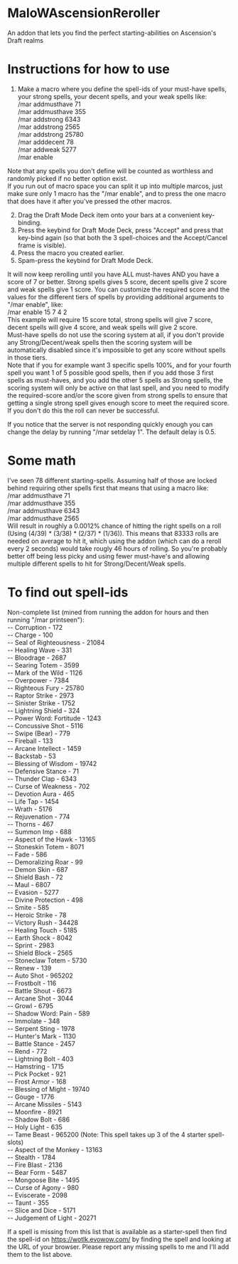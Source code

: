 # MaloWAscensionReroller
An addon that lets you find the perfect starting-abilities on Ascension's Draft realms

# Instructions for how to use
1. Make a macro where you define the spell-ids of your must-have spells, your strong spells, your decent spells, and your weak spells like:  
/mar addmusthave 71  
/mar addmusthave 355  
/mar addstrong 6343  
/mar addstrong 2565  
/mar addstrong 25780  
/mar adddecent 78  
/mar addweak 5277  
/mar enable  

Note that any spells you don't define will be counted as worthless and randomly picked if no better option exist.  
If you run out of macro space you can split it up into multiple marcos, just make sure only 1 macro has the "/mar enable", and to press the one macro that does have it after you've pressed the other macros.

2. Drag the Draft Mode Deck item onto your bars at a convenient key-binding.  
3. Press the keybind for Draft Mode Deck, press "Accept" and press that key-bind again (so that both the 3 spell-choices and the Accept/Cancel frame is visible).  
4. Press the macro you created earlier.  
5. Spam-press the keybind for Draft Mode Deck.  

It will now keep rerolling until you have ALL must-haves AND you have a score of 7 or better. Strong spells gives 5 score, decent spells give 2 score and weak spells give 1 score. You can customize the required score and the values for the different tiers of spells by providing additional arguments to "/mar enable", like:  
/mar enable 15 7 4 2  
This example will require 15 score total, strong spells will give 7 score, decent spells will give 4 score, and weak spells will give 2 score.  
Must-have spells do not use the scoring system at all, if you don't provide any Strong/Decent/weak spells then the scoring system will be automatically disabled since it's impossible to get any score without spells in those tiers.  
Note that if you for example want 3 specific spells 100%, and for your fourth spell you want 1 of 5 possible good spells, then if you add those 3 first spells as must-haves, and you add the other 5 spells as Strong spells, the scoring system will only be active on that last spell, and you need to modify the required-score and/or the score given from strong spells to ensure that getting a single strong spell gives enough score to meet the required score. If you don't do this the roll can never be successful.

If you notice that the server is not responding quickly enough you can change the delay by running "/mar setdelay 1". The default delay is 0.5.

# Some math
I've seen 78 different starting-spells. Assuming half of those are locked behind requiring other spells first that means that using a macro like:  
/mar addmusthave 71  
/mar addmusthave 355  
/mar addmusthave 6343  
/mar addmusthave 2565  
Will result in roughly a 0.0012% chance of hitting the right spells on a roll (Using (4/39) * (3/38) * (2/37) * (1/36)). This means that 83333 rolls are needed on average to hit it, which using the addon (which can do a reroll every 2 seconds) would take rougly 46 hours of rolling. So you're probably better off being less picky and using fewer must-have's and allowing multiple different spells to hit for Strong/Decent/Weak spells.  

# To find out spell-ids
Non-complete list (mined from running the addon for hours and then running "/mar printseen"):  
-- Corruption - 172  
-- Charge - 100  
-- Seal of Righteousness - 21084  
-- Healing Wave - 331  
-- Bloodrage - 2687  
-- Searing Totem - 3599  
-- Mark of the Wild - 1126  
-- Overpower - 7384  
-- Righteous Fury - 25780  
-- Raptor Strike - 2973  
-- Sinister Strike - 1752  
-- Lightning Shield - 324  
-- Power Word: Fortitude - 1243  
-- Concussive Shot - 5116  
-- Swipe (Bear) - 779  
-- Fireball - 133  
-- Arcane Intellect - 1459  
-- Backstab - 53  
-- Blessing of Wisdom - 19742  
-- Defensive Stance - 71  
-- Thunder Clap - 6343  
-- Curse of Weakness - 702  
-- Devotion Aura - 465  
-- Life Tap - 1454  
-- Wrath - 5176  
-- Rejuvenation - 774  
-- Thorns - 467  
-- Summon Imp - 688  
-- Aspect of the Hawk - 13165  
-- Stoneskin Totem - 8071  
-- Fade - 586  
-- Demoralizing Roar - 99  
-- Demon Skin - 687  
-- Shield Bash - 72  
-- Maul - 6807  
-- Evasion - 5277  
-- Divine Protection - 498  
-- Smite - 585  
-- Heroic Strike - 78  
-- Victory Rush - 34428  
-- Healing Touch - 5185  
-- Earth Shock - 8042  
-- Sprint - 2983  
-- Shield Block - 2565  
-- Stoneclaw Totem - 5730  
-- Renew - 139  
-- Auto Shot - 965202  
-- Frostbolt - 116  
-- Battle Shout - 6673  
-- Arcane Shot - 3044  
-- Growl - 6795  
-- Shadow Word: Pain - 589  
-- Immolate - 348  
-- Serpent Sting - 1978  
-- Hunter's Mark - 1130  
-- Battle Stance - 2457  
-- Rend - 772  
-- Lightning Bolt - 403  
-- Hamstring - 1715  
-- Pick Pocket - 921  
-- Frost Armor - 168  
-- Blessing of Might - 19740  
-- Gouge - 1776  
-- Arcane Missiles - 5143  
-- Moonfire - 8921  
-- Shadow Bolt - 686  
-- Holy Light - 635  
-- Tame Beast - 965200 (Note: This spell takes up 3 of the 4 starter spell-slots)  
-- Aspect of the Monkey - 13163  
-- Stealth - 1784  
-- Fire Blast - 2136  
-- Bear Form - 5487  
-- Mongoose Bite - 1495  
-- Curse of Agony - 980  
-- Eviscerate - 2098  
-- Taunt - 355  
-- Slice and Dice - 5171  
-- Judgement of Light - 20271  

If a spell is missing from this list that is available as a starter-spell then find the spell-id on https://wotlk.evowow.com/ by finding the spell and looking at the URL of your browser. Please report any missing spells to me and I'll add them to the list above.
